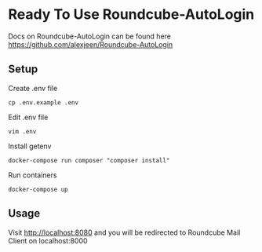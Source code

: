 # Ready To Use Roundcube-AutoLogin
Docs on Roundcube-AutoLogin can be found here <a href="https://github.com/alexjeen/Roundcube-AutoLogin">https://github.com/alexjeen/Roundcube-AutoLogin</a>

## Setup
Create .env file
```
cp .env.example .env
```
Edit .env file 
```
vim .env
```
Install getenv
```
docker-compose run composer "composer install"
```
Run containers
```
docker-compose up
```

## Usage
Visit <a href="http://localhost:8080">http://localhost:8080</a> and you will be redirected to Roundcube Mail Client on localhost:8000
